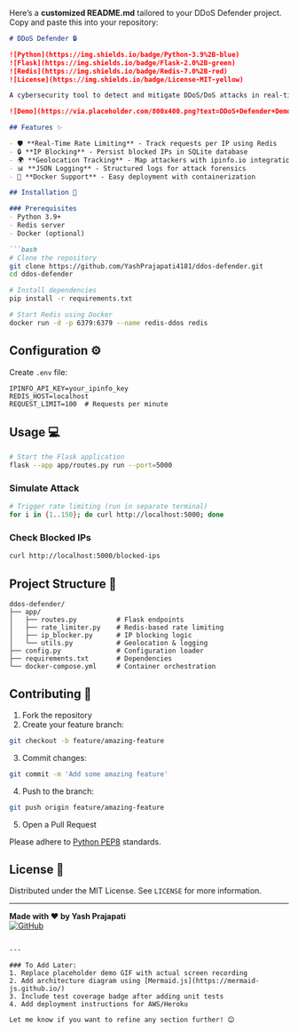 Here’s a **customized README.md** tailored to your DDoS Defender project. Copy and paste this into your repository:

```markdown
# DDoS Defender 🔒

![Python](https://img.shields.io/badge/Python-3.9%2B-blue)
![Flask](https://img.shields.io/badge/Flask-2.0%2B-green)
![Redis](https://img.shields.io/badge/Redis-7.0%2B-red)
![License](https://img.shields.io/badge/License-MIT-yellow)

A cybersecurity tool to detect and mitigate DDoS/DoS attacks in real-time using Flask and Redis. Perfect for securing web applications against malicious traffic spikes.

![Demo](https://via.placeholder.com/800x400.png?text=DDoS+Defender+Demo+GIF) *Replace with actual demo GIF*

## Features ✨

- 🛡️ **Real-Time Rate Limiting** - Track requests per IP using Redis
- 🔒 **IP Blocking** - Persist blocked IPs in SQLite database
- 🌍 **Geolocation Tracking** - Map attackers with ipinfo.io integration
- 📊 **JSON Logging** - Structured logs for attack forensics
- 🐳 **Docker Support** - Easy deployment with containerization

## Installation 🚀

### Prerequisites
- Python 3.9+
- Redis server
- Docker (optional)

```bash
# Clone the repository
git clone https://github.com/YashPrajapati4181/ddos-defender.git
cd ddos-defender

# Install dependencies
pip install -r requirements.txt

# Start Redis using Docker
docker run -d -p 6379:6379 --name redis-ddos redis
```

## Configuration ⚙️

Create `.env` file:
```env
IPINFO_API_KEY=your_ipinfo_key
REDIS_HOST=localhost
REQUEST_LIMIT=100  # Requests per minute
```

## Usage 💻

```bash
# Start the Flask application
flask --app app/routes.py run --port=5000
```

### Simulate Attack
```bash
# Trigger rate limiting (run in separate terminal)
for i in {1..150}; do curl http://localhost:5000; done
```

### Check Blocked IPs
```bash
curl http://localhost:5000/blocked-ips
```

## Project Structure 📁
```
ddos-defender/
├── app/
│   ├── routes.py          # Flask endpoints
│   ├── rate_limiter.py    # Redis-based rate limiting
│   ├── ip_blocker.py      # IP blocking logic
│   └── utils.py           # Geolocation & logging
├── config.py              # Configuration loader
├── requirements.txt       # Dependencies
└── docker-compose.yml     # Container orchestration
```

## Contributing 🤝

1. Fork the repository
2. Create your feature branch:
```bash
git checkout -b feature/amazing-feature
```
3. Commit changes:
```bash
git commit -m 'Add some amazing feature'
```
4. Push to the branch:
```bash
git push origin feature/amazing-feature
```
5. Open a Pull Request

Please adhere to [Python PEP8](https://www.python.org/dev/peps/pep-0008/) standards.

## License 📄

Distributed under the MIT License. See `LICENSE` for more information.

---

**Made with ❤️ by Yash Prajapati**  
[![GitHub](https://img.shields.io/badge/GitHub-Profile-blue?style=for-the-badge&logo=github)](https://github.com/YashPrajapati4181)
```

---

### To Add Later:
1. Replace placeholder demo GIF with actual screen recording
2. Add architecture diagram using [Mermaid.js](https://mermaid-js.github.io/)
3. Include test coverage badge after adding unit tests
4. Add deployment instructions for AWS/Heroku

Let me know if you want to refine any section further! 😊
